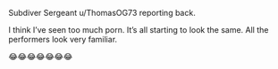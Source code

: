Subdiver Sergeant u/ThomasOG73 reporting back.

I think I’ve seen too much porn. It’s all starting to look the same. All the performers look very familiar.

😂😂😂😂😂😂😂